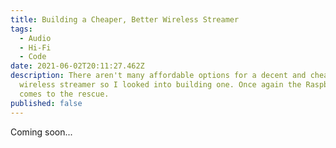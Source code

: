```yaml
---
title: Building a Cheaper, Better Wireless Streamer
tags:
  - Audio
  - Hi-Fi
  - Code
date: 2021-06-02T20:11:27.462Z
description: There aren't many affordable options for a decent and cheap
  wireless streamer so I looked into building one. Once again the Raspberry Pi
  comes to the rescue.
published: false
---
```

Coming soon...